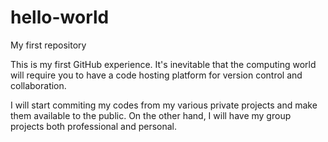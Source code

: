 # hello-world
My first repository 

This is my first GitHub experience. It's inevitable that the computing world will require you to have a code hosting platform for version control and collaboration.

I will start commiting my codes from my various private projects and make them available to the public. On the other hand, I will have my group projects both professional and personal.

